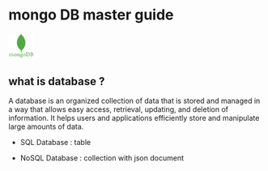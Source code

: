 # mongo DB master guide

<img src="./mongodb.png" width="10%" alt="mongidb master guide">

## what is database ?

A database is an organized collection of data that is stored and managed in a way that allows easy access, retrieval, updating, and deletion of information. It helps users and applications efficiently store and manipulate large amounts of data.


- SQL Database : table

- NoSQL Database : collection with json document  
